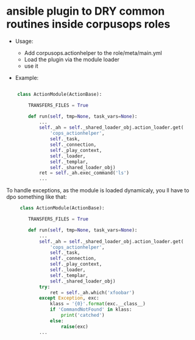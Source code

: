 # ansible plugin to DRY common routines inside corpusops roles


- Usage:
   - Add corpusops.actionhelper to the role/meta/main.yml
   - Load the plugin via the module loader
   - use it

- Example:
```python

    class ActionModule(ActionBase):

        TRANSFERS_FILES = True

        def run(self, tmp=None, task_vars=None):
            ...
            self._ah = self._shared_loader_obj.action_loader.get(
                'cops_actionhelper',
                self._task,
                self._connection,
                self._play_context,
                self._loader,
                self._templar,
                self._shared_loader_obj)
            ret = self._ah.exec_command('ls')
            ...


```

To handle exceptions, as the module is loaded dynamicaly, you ll have to dpo something like that:

```python
     class ActionModule(ActionBase):

        TRANSFERS_FILES = True

        def run(self, tmp=None, task_vars=None):
            ...
            self._ah = self._shared_loader_obj.action_loader.get(
                'cops_actionhelper',
                self._task,
                self._connection,
                self._play_context,
                self._loader,
                self._templar,
                self._shared_loader_obj)
            try:
                ret = self._ah.which('xfoobar')
            except Exception, exc:
                klass = '{0}'.format(exc.__class__)
                if 'CommandNotFound' in klass:
                    print('catched')
                else:
                    raise(exc)
            ...
```
